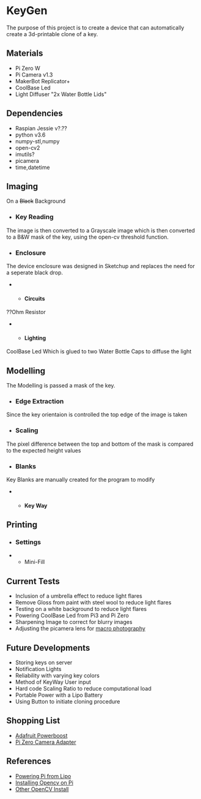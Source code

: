 # KeyGen 
The purpose of this project is to create a device that can automatically create a 3d-printable clone of a key.
## Materials 
* Pi Zero W
* Pi Camera v1.3
* MakerBot Replicator+
* CoolBase Led 
* Light Diffuser "2x Water Bottle Lids"
## Dependencies
* Raspian Jessie v?.??
* python v3.6
* numpy-stl,numpy
* open-cv2
* imutils?
* picamera
* time,datetime
## Imaging
On a <del>Black</del> Background
* ### Key Reading
The image is then converted to a Grayscale image which is then converted to a B&W mask of the key, using the open-cv threshold function. 
* ### Enclosure
The device enclosure was designed in Sketchup and replaces the need for a seperate black drop.
* * #### Circuits
??Ohm Resistor  
* * #### Lighting 
CoolBase Led 
Which is glued to two Water Bottle Caps to diffuse the light

## Modelling
The Modelling is passed a mask of the key.
* ### Edge Extraction 
Since the key orientaion is controlled the top edge of the image is taken 
* ### Scaling
The pixel difference between the top and bottom of the mask is compared to the expected height values

* ### Blanks
Key Blanks are manually created for the program to modify
* * #### Key Way
## Printing
* ### Settings 
* * Mini-Fill
## Current Tests
* Inclusion of a umbrella effect to reduce light flares
* Remove Gloss from paint with steel wool to reduce light flares
* Testing on a white background to reduce light flares
* Powering CoolBase Led from Pi3 and Pi Zero 
* Sharpening Image to correct for blurry images 
* Adjusting the picamera lens for [macro photography](https://www.raspberrypi.org/blog/macro-photography-with-the-camera-board/)
## Future Developments 
* Storing keys on server
* Notification Lights
* Reliability with varying key colors
* Method of KeyWay User input
* Hard code Scaling Ratio to reduce computational load
* Portable Power with a Lipo Battery 
* Using Button to initiate cloning procedure
## Shopping List
* [Adafruit Powerboost](https://www.adafruit.com/product/1944)
* [Pi Zero Camera Adapter](https://www.adafruit.com/product/3157)
## References
* [Powering Pi from Lipo](https://github.com/NeonHorizon/lipopi)
* [Installing Opencv on Pi](https://www.pyimagesearch.com/2015/10/26/how-to-install-opencv-3-on-raspbian-jessie/)
* [Other OpenCV Install](http://pythonopencv.com/how-to-easily-install-opencv-3-on-raspberry-pi-23-in-raspbian-without-using-virtual-environments/)